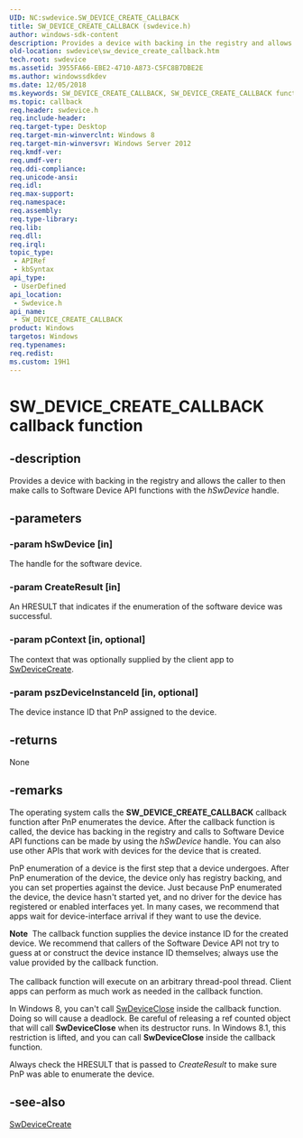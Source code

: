 ```yaml
---
UID: NC:swdevice.SW_DEVICE_CREATE_CALLBACK
title: SW_DEVICE_CREATE_CALLBACK (swdevice.h)
author: windows-sdk-content
description: Provides a device with backing in the registry and allows the caller to then make calls to Software Device API functions with the hSwDevice handle.
old-location: swdevice\sw_device_create_callback.htm
tech.root: swdevice
ms.assetid: 3955FA66-EBE2-4710-A873-C5FC8B7DBE2E
ms.author: windowssdkdev
ms.date: 12/05/2018
ms.keywords: SW_DEVICE_CREATE_CALLBACK, SW_DEVICE_CREATE_CALLBACK function, SW_DEVICE_CREATE_CALLBACK function pointer, swdevice.sw_device_create_callback, swdevice/SW_DEVICE_CREATE_CALLBACK
ms.topic: callback
req.header: swdevice.h
req.include-header: 
req.target-type: Desktop
req.target-min-winverclnt: Windows 8
req.target-min-winversvr: Windows Server 2012
req.kmdf-ver: 
req.umdf-ver: 
req.ddi-compliance: 
req.unicode-ansi: 
req.idl: 
req.max-support: 
req.namespace: 
req.assembly: 
req.type-library: 
req.lib: 
req.dll: 
req.irql: 
topic_type:
 - APIRef
 - kbSyntax
api_type:
 - UserDefined
api_location:
 - Swdevice.h
api_name:
 - SW_DEVICE_CREATE_CALLBACK
product: Windows
targetos: Windows
req.typenames: 
req.redist: 
ms.custom: 19H1
---
```


# SW_DEVICE_CREATE_CALLBACK callback function


## -description


Provides a device with backing in the registry and allows the caller to then make calls to Software Device API functions with the <i>hSwDevice</i> handle.


## -parameters




### -param hSwDevice [in]

The handle for the software device.


### -param CreateResult [in]

An HRESULT that indicates if the enumeration of the software device was successful.


### -param pContext [in, optional]

The context that was optionally supplied by the client app to <a href="https://msdn.microsoft.com/8274D7D9-D4AD-412E-A9C0-7D4A08C8A14F">SwDeviceCreate</a>. 


### -param pszDeviceInstanceId [in, optional]

The device instance ID that PnP assigned to the device.


## -returns



None




## -remarks



The operating system calls the <b>SW_DEVICE_CREATE_CALLBACK</b> callback function after PnP enumerates the device.  After the callback function is called, the device has backing in the registry and calls to Software Device API functions can be made by using the <i>hSwDevice</i> handle.  You can also use other APIs that work with devices for the device that is created.  

PnP enumeration of a device is the first step that a device undergoes.  After PnP enumeration of the device, the device only has registry backing, and you can set properties against the device. Just because PnP enumerated the device, the device hasn't started yet, and no driver for the device has registered or enabled interfaces yet.  In many cases, we recommend that apps wait for device-interface arrival if they want to use the device.


<div class="alert"><b>Note</b>  The callback function supplies the device instance ID for the created device. We recommend that callers of the Software Device API not try to guess at or construct the device instance ID themselves; always use the value provided by the callback function.</div>
<div> </div>
The callback function will execute on an arbitrary thread-pool thread.  Client apps can perform as much work as needed in the callback function.

In Windows 8, you can't call <a href="https://msdn.microsoft.com/C5E659CD-203A-4021-AB3F-3AFEE2B31E7C">SwDeviceClose</a> inside the callback function.  Doing so will cause a deadlock.  Be careful of releasing a ref counted object that will call <b>SwDeviceClose</b> when its destructor runs.  In Windows 8.1, this restriction is lifted, and you can call <b>SwDeviceClose</b> inside the callback function.

Always check the HRESULT that is passed to <i>CreateResult</i> to make sure PnP was able to enumerate the device.




## -see-also




<a href="https://msdn.microsoft.com/8274D7D9-D4AD-412E-A9C0-7D4A08C8A14F">SwDeviceCreate</a>
 

 

